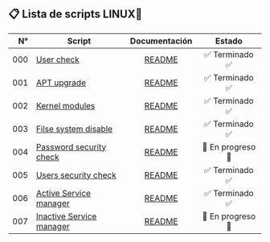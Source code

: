 ## 📋 Lista de scripts LINUX🐧

| N° | Script | Documentación | Estado |
|---:|---------------|:-------------:|:----:|
| 000|[User check](000-user-check.sh) | [README](Docs/000-user-check.md) | ✅ Terminado ✅ |
| 001|[APT upgrade](001-apt-upgrade.sh) | [README](Docs/001-apt-upgrade.md) | ✅ Terminado ✅ |
| 002|[Kernel modules](002-mod-kernel.sh) | [README](Docs/002-mod-kernel.md) | ✅ Terminado ✅ |
| 003|[Filse system disable](003-filesystems-disable.sh) | [README](Docs/003-filesystems-disable.md) | ✅ Terminado ✅ |
| 004|[Password security check](004-pass-check.sh) | [README](Docs/004-pass-check.md) | 🚧 En progreso 🚧 |
| 005|[Users security check](005-users.sh) | [README](Docs/005-users.md) | ✅ Terminado ✅ |
| 006|[Active Service manager](006-service-systemd.sh) | [README](Docs/006-service-systemd.md) | ✅ Terminado ✅ |
| 007|[Inactive Service manager](007-service-inactive-manager.sh) | [README](Docs/007-service-inactive-manager.md) | 🚧 En progreso 🚧 |